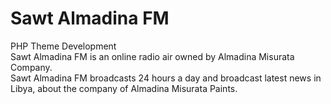 # Sawt Almadina FM 
PHP Theme Development<br>
Sawt Almadina FM is an online radio air owned by Almadina Misurata Company. <br>
Sawt Almadina FM broadcasts 24 hours a day and broadcast latest news in Libya, about the company of Almadina Misurata Paints.